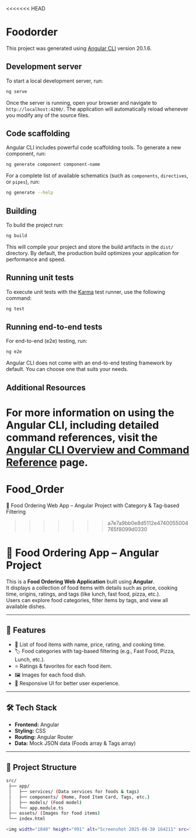 <<<<<<< HEAD
# Foodorder

This project was generated using [Angular CLI](https://github.com/angular/angular-cli) version 20.1.6.

## Development server

To start a local development server, run:

```bash
ng serve
```

Once the server is running, open your browser and navigate to `http://localhost:4200/`. The application will automatically reload whenever you modify any of the source files.

## Code scaffolding

Angular CLI includes powerful code scaffolding tools. To generate a new component, run:

```bash
ng generate component component-name
```

For a complete list of available schematics (such as `components`, `directives`, or `pipes`), run:

```bash
ng generate --help
```

## Building

To build the project run:

```bash
ng build
```

This will compile your project and store the build artifacts in the `dist/` directory. By default, the production build optimizes your application for performance and speed.

## Running unit tests

To execute unit tests with the [Karma](https://karma-runner.github.io) test runner, use the following command:

```bash
ng test
```

## Running end-to-end tests

For end-to-end (e2e) testing, run:

```bash
ng e2e
```

Angular CLI does not come with an end-to-end testing framework by default. You can choose one that suits your needs.

## Additional Resources

For more information on using the Angular CLI, including detailed command references, visit the [Angular CLI Overview and Command Reference](https://angular.dev/tools/cli) page.
=======
# Food_Order
📌 Food Ordering Web App – Angular Project with Category &amp; Tag-based Filtering
>>>>>>> a7e7a9bb0e8d5112e4740055004765f8099d0330
>>>>>>>
# 🍔 Food Ordering App – Angular Project  

This is a **Food Ordering Web Application** built using **Angular**.  
It displays a collection of food items with details such as price, cooking time, origins, ratings, and tags (like lunch, fast food, pizza, etc.).  
Users can explore food categories, filter items by tags, and view all available dishes.  

---

## 🚀 Features  
- 📂 List of food items with name, price, rating, and cooking time.  
- 🏷️ Food categories with tag-based filtering (e.g., Fast Food, Pizza, Lunch, etc.).  
- ⭐ Ratings & favorites for each food item.  
- 🖼️ Images for each food dish.  
- 📱 Responsive UI for better user experience.  

---

## 🛠️ Tech Stack  
- **Frontend:** Angular  
- **Styling:** CSS  
- **Routing:** Angular Router  
- **Data:** Mock JSON data (Foods array & Tags array)  

---

## 📂 Project Structure  
```bash
src/
 ├── app/
 │   ├── services/ (Data services for foods & tags)  
 │   ├── components/ (Home, Food Item Card, Tags, etc.)  
 │   ├── models/ (Food model)  
 │   └── app.module.ts  
 ├── assets/ (Images for food items)  
 └── index.html

<img width="1840" height="991" alt="Screenshot 2025-08-30 164211" src="https://github.com/user-attachments/assets/52466c9b-364e-487f-b3d7-5a568c4d17ab" />



